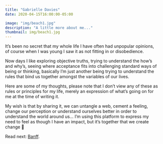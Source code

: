```yaml
---
title: "Gabrielle Davies"
date: 2020-04-15T16:00:00-05:00

image: "img/beach1.jpg"
description: "A little more about me..."
thumbnail: img/beach1.jpg
---
```


It’s been no secret that my whole life I have often had unpopular opinions, of course when I was young I saw it as not fitting in or disobedience. 

Now days I like exploring objective truths, trying to understand the how’s and why’s, seeing where acceptance fits into challenging standard ways of being or thinking, basically I’m just another being trying to understand the rules that bind us together amongst the variables of our lives.

Here are some of my thoughts, please note that I don’t view any of these as rules or principles for my life, merely an expression of what’s going on for me at the time of writing it.

My wish is that by sharing it, we can untangle a web, cement a feeling, change our perception or understand ourselves better in order to understand the world around us... I’m using this platform to express my need to feel as though I have an impact, but it’s together that we create change 💛

Read next: [Banff](/Banff/).
